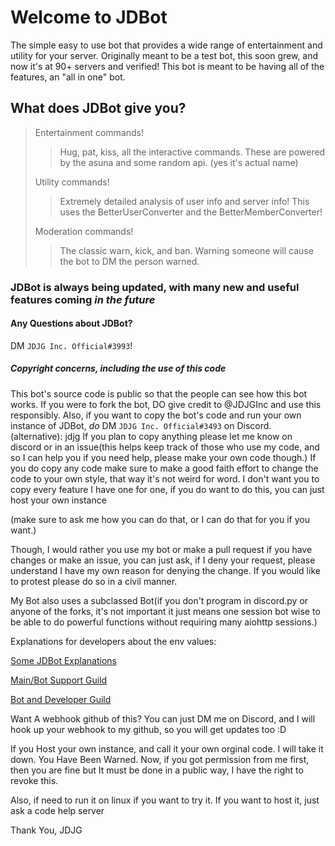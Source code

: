 # Welcome to JDBot

The simple easy to use bot that provides a wide range of entertainment and utility for your server.
Originally meant to be a test bot, this soon grew, and now it's at 90+ servers and verified!
This bot is meant to be having all of the features, an "all in one" bot.

## What does JDBot give you?

> Entertainment commands!
>
> > Hug, pat, kiss, all the interactive commands.
> > These are powered by the asuna and some random api. (yes it's actual name)
>
> Utility commands!
>
> > Extremely detailed analysis of user info and server info!
> > This uses the BetterUserConverter and the BetterMemberConverter!
>
> Moderation commands!
>
> > The classic warn, kick, and ban.
> > Warning someone will cause the bot to DM the person warned.
>

### JDBot is always being updated, with many new and useful features coming *in the future*

#### Any Questions about JDBot?

DM `JDJG Inc. Official#3993`!

##### Copyright concerns, including the use of this code

This bot's source code is public so that the people can see how this bot works.
If you were to fork the bot, DO give credit to @JDJGInc and use this responsibly.
Also, if you want to copy the bot's code and run your own instance of JDBot, *do* DM `JDJG Inc. Official#3493` on Discord.
(alternative): jdjg
If you plan to copy anything please let me know on discord or in an issue(this helps keep track of those who use my code, and so I can help you if you need help, please make your own code though.)
If you do copy any code make sure to make a good faith effort to change the code to your own style, that way it's not weird for word. I don't want you to copy every feature I have one for one, if you do want to do this, you can just host your own instance

(make sure to ask me how you can do that, or I can do that for you if you want.)

Though, I would rather you use my bot or make a pull request if you have changes or make an issue, you can just ask, if I deny your request, please understand I have my own reason for denying the change. If you would like to protest please do so in a civil manner.

My Bot also uses a subclassed Bot(if you don't program in discord.py or anyone of the forks, it's not important it just means one session bot wise to be able to do powerful functions without requiring many aiohttp sessions.)

Explanations for developers about the env values:

[Some JDBot Explanations](https://gist.github.com/JDJGInc/5607b3f63f651d2232a25b305aea4d33)

[Main/Bot Support Guild](https://discord.gg/eVQH2ZRYpz)

[Bot and Developer Guild](https://discord.gg/hKn8qgCDzK)

Want A webhook github of this?
You can just DM me on Discord, and I will hook up your webhook to my github, so you will get updates too :D

If you Host your own instance, and call it your own orginal code.
I will take it down.
You Have Been Warned.
Now, if you got permission from me first, then you are fine but It must be done in a public way, I have the right to revoke this.

Also, if need to run it on linux if you want to try it. If you want to host it, just ask a code help server

Thank You,
JDJG
